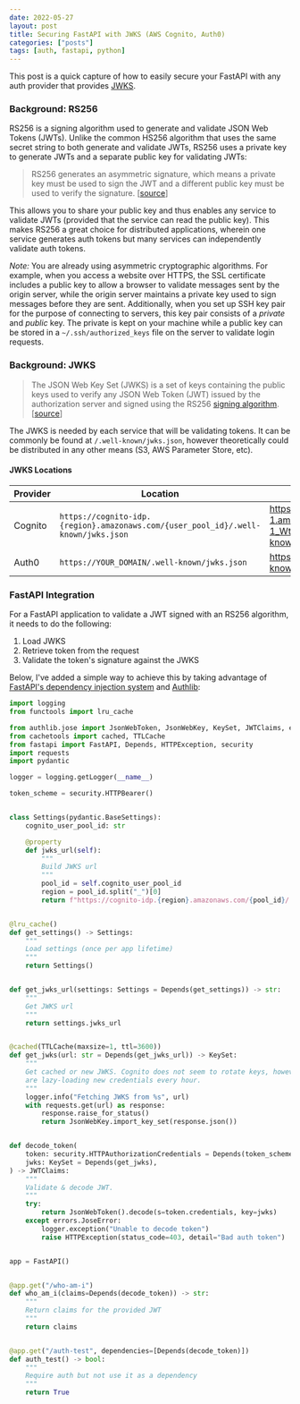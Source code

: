 ```yaml
---
date: 2022-05-27
layout: post
title: Securing FastAPI with JWKS (AWS Cognito, Auth0)
categories: ["posts"]
tags: [auth, fastapi, python]
---
```


This post is a quick capture of how to easily secure your FastAPI with any auth provider that provides [JWKS](https://auth0.com/docs/secure/tokens/json-web-tokens/json-web-key-sets).

### Background: RS256

RS256 is a signing algorithm used to generate and validate JSON Web Tokens (JWTs).  Unlike the common HS256 algorithm that uses the same secret string to both generate and validate JWTs, RS256 uses a private key to generate JWTs and a separate public key for validating JWTs:

> RS256 generates an asymmetric signature, which means a private key must be used to sign the JWT and a different public key must be used to verify the signature. [[source](https://auth0.com/docs/secure/tokens/json-web-tokens/json-web-key-sets)]

This allows you to share your public key and thus enables any service to validate JWTs (provided that the service can read the public key).  This makes RS256 a great choice for distributed applications, wherein one service generates auth tokens but many services can independently validate auth tokens.  

_Note:_ You are already using asymmetric cryptographic algorithms. For example, when you access a website over HTTPS, the SSL certificate includes a public key to allow a browser to validate messages sent by the origin server, while the origin server maintains a private key used to sign messages before they are sent.  Additionally, when you set up SSH key pair for the purpose of connecting to servers, this key pair consists of a _private_ and _public_ key.  The private is kept on your machine while a public key can be stored in a `~/.ssh/authorized_keys` file on the server to validate login requests.

### Background: JWKS

> The JSON Web Key Set (JWKS) is a set of keys containing the public keys used to verify any JSON Web Token (JWT) issued by the authorization server and signed using the RS256 [signing algorithm](https://auth0.com/docs/get-started/applications/signing-algorithms). [[source](https://auth0.com/docs/secure/tokens/json-web-tokens/json-web-key-sets)]

The JWKS is needed by each service that will be validating tokens.  It can be commonly be found at `/.well-known/jwks.json`, however theoretically could be distributed in any other means (S3, AWS Parameter Store, etc).

#### JWKS Locations

Provider | Location | Example
--- | --- | ---
Cognito | `https://cognito-idp.{region}.amazonaws.com/{user_pool_id}/.well-known/jwks.json` | https://cognito-idp.us-east-1.amazonaws.com/us-east-1_Wt2sA2K9e/.well-known/jwks.json
Auth0 | `https://YOUR_DOMAIN/.well-known/jwks.json` | https://example.auth0.com/.well-known/jwks.json

### FastAPI Integration

For a FastAPI application to validate a JWT signed with an RS256 algorithm, it needs to do the following:

1. Load JWKS
2. Retrieve token from the request
3. Validate the token's signature against the JWKS

Below, I've added a simple way to achieve this by taking advantage of [FastAPI's dependency injection system](https://fastapi.tiangolo.com/tutorial/dependencies/) and [Authlib](https://docs.authlib.org/en/latest/):

```py
import logging
from functools import lru_cache

from authlib.jose import JsonWebToken, JsonWebKey, KeySet, JWTClaims, errors
from cachetools import cached, TTLCache
from fastapi import FastAPI, Depends, HTTPException, security
import requests
import pydantic

logger = logging.getLogger(__name__)

token_scheme = security.HTTPBearer()


class Settings(pydantic.BaseSettings):
    cognito_user_pool_id: str

    @property
    def jwks_url(self):
        """
        Build JWKS url
        """
        pool_id = self.cognito_user_pool_id
        region = pool_id.split("_")[0]
        return f"https://cognito-idp.{region}.amazonaws.com/{pool_id}/.well-known/jwks.json"


@lru_cache()
def get_settings() -> Settings:
    """
    Load settings (once per app lifetime)
    """
    return Settings()


def get_jwks_url(settings: Settings = Depends(get_settings)) -> str:
    """
    Get JWKS url
    """
    return settings.jwks_url


@cached(TTLCache(maxsize=1, ttl=3600))
def get_jwks(url: str = Depends(get_jwks_url)) -> KeySet:
    """
    Get cached or new JWKS. Cognito does not seem to rotate keys, however to be safe we
    are lazy-loading new credentials every hour.
    """
    logger.info("Fetching JWKS from %s", url)
    with requests.get(url) as response:
        response.raise_for_status()
        return JsonWebKey.import_key_set(response.json())


def decode_token(
    token: security.HTTPAuthorizationCredentials = Depends(token_scheme),
    jwks: KeySet = Depends(get_jwks),
) -> JWTClaims:
    """
    Validate & decode JWT.
    """
    try:
        return JsonWebToken().decode(s=token.credentials, key=jwks)
    except errors.JoseError:
        logger.exception("Unable to decode token")
        raise HTTPException(status_code=403, detail="Bad auth token")


app = FastAPI()


@app.get("/who-am-i")
def who_am_i(claims=Depends(decode_token)) -> str:
    """
    Return claims for the provided JWT
    """
    return claims


@app.get("/auth-test", dependencies=[Depends(decode_token)])
def auth_test() -> bool:
    """
    Require auth but not use it as a dependency
    """
    return True

```

